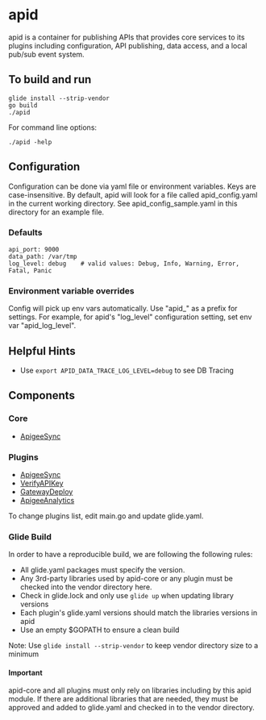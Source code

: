 # apid

apid is a container for publishing APIs that provides core services to its plugins including configuration, 
API publishing, data access, and a local pub/sub event system.

## To build and run

    glide install --strip-vendor
    go build
    ./apid

For command line options:

    ./apid -help

## Configuration

Configuration can be done via yaml file or environment variables. Keys are case-insensitive. 
By default, apid will look for a file called apid_config.yaml in the current working directory.
See apid_config_sample.yaml in this directory for an example file.

### Defaults

    api_port: 9000
    data_path: /var/tmp
    log_level: debug    # valid values: Debug, Info, Warning, Error, Fatal, Panic 
 
### Environment variable overrides

Config will pick up env vars automatically. Use "apid_" as a prefix for settings. For example, for 
apid's "log_level" configuration setting, set env var "apid_log_level". 

## Helpful Hints

* Use `export APID_DATA_TRACE_LOG_LEVEL=debug` to see DB Tracing


## Components
 
### Core

* [ApigeeSync](https://github.com/30x/apidApigeeSync)
 
### Plugins

* [ApigeeSync](https://github.com/30x/apidApigeeSync)
* [VerifyAPIKey](https://github.com/30x/apidVerifyApiKey)
* [GatewayDeploy](https://github.com/30x/apidGatewayDeploy)
* [ApigeeAnalytics](https://github.com/30x/apidAnalytics)

To change plugins list, edit main.go and update glide.yaml.

### Glide Build

In order to have a reproducible build, we are following the following rules:

* All glide.yaml packages must specify the version. 
* Any 3rd-party libraries used by apid-core or any plugin must be checked into the vendor directory here.
* Check in glide.lock and only use `glide up` when updating library versions
* Each plugin's glide.yaml versions should match the libraries versions in apid
* Use an empty $GOPATH to ensure a clean build


Note: Use `glide install --strip-vendor` to keep vendor directory size to a minimum

#### Important 

apid-core and all plugins must only rely on libraries including by this apid module.
If there are additional libraries that are needed, they must be approved and added to glide.yaml
and checked in to the vendor directory. 
